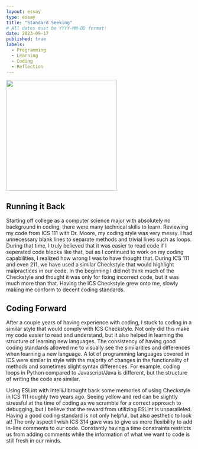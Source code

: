 ```yaml
---
layout: essay
type: essay
title: "Standard Seeking"
# All dates must be YYYY-MM-DD format!
date: 2023-09-17
published: true
labels:
  - Programming
  - Learning
  - Coding
  - Reflection
---
```

<img width="300px" class="rounded float-start pe-4" src="../img/codingstandards.avif">

## Running it Back
Starting off college as a computer science major with absolutely no background in coding, there were many technical skills to learn. Reviewing my code from ICS 111 with Dr. Moore, my coding style was very messy. I had unnecessary blank lines to separate methods and trivial lines such as loops. During that time, I truly believed that it was easier to read code if I seperated code blocks like that, but as I continued to work on my coding capabilities, I realized how wrong I was to have thought that. During ICS 111 and even 211, we have used a similar Checkstyle that would highlight malpractices in our code. In the beginning I did not think much of the Checkstyle and thought it was only for fixing incorrect code, but it was much more than that. Having the ICS Checkstyle grew onto me, slowly making me conform to decent coding standards.

## Coding Forward
After a couple years of having experience with coding, I stuck to coding in a similar style that would comply with ICS Checkstyle. Not only did this make my code easier to read and understand, but it also helped in learning the structure of learning new languages. The consistency of having good coding standards allowed me to visually see the similarities and differences when learning a new language. A lot of programming languages covered in ICS were similar in style with the majority of changes in the functionality of methods and sometimes slight syntax differences. For example, coding loops in Python compared to Javascript/Java is different, but the structure of writing the code are similar.

Using ESLint with IntelliJ brought back some memories of using Checkstyle in ICS 111 roughly two years ago. Seeing yellow and red can be slightly stressful at the time of coding as we scramble for a correct approach to debugging, but I believe that the reward from utilizing ESLint is unparalleled. Having a good coding standard is not only helpful, but also aesthetic to look at! The only aspect I wish ICS 314 gave was to give us more flexibility to add in-line comments to our code. Constantly having a time constraints restricts us from adding comments while the information of what we want to code is still fresh in our minds.
